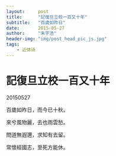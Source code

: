 ```yaml
---
layout:     post
title:      "記復旦立校一百又十年"
subtitle:   "百歲如昨日"
date:       2015-05-27
author:     "朱宇浩"
header-img: "img/post_head_pic_js.jpg"
tags:
    - 近体诗
---
```



# 記復旦立校一百又十年
20150527

百歲如昨日，而今已十秋。

來兮風物麗，去也雨雲愁。

問道無遐邇，求知有去留。

常懷經國志，至死方能休。

